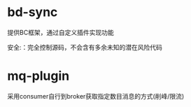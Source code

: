 # bd-sync
提供BC框架，通过自定义插件实现功能

安全:：完全控制源码，不会含有多余未知的潜在风险代码

# mq-plugin
采用consumer自行到broker获取指定数目消息的方式(削峰/限流)
